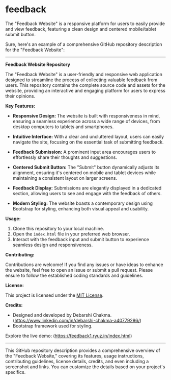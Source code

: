 # feedback
The "Feedback Website" is a responsive platform for users to easily provide and view feedback, featuring a clean design and centered mobile/tablet submit button.

Sure, here's an example of a comprehensive GitHub repository description for the "Feedback Website":

---
**Feedback Website Repository**

The "Feedback Website" is a user-friendly and responsive web application designed to streamline the process of collecting valuable feedback from users. This repository contains the complete source code and assets for the website, providing an interactive and engaging platform for users to express their opinions.

**Key Features:**

- **Responsive Design:** The website is built with responsiveness in mind, ensuring a seamless experience across a wide range of devices, from desktop computers to tablets and smartphones.

- **Intuitive Interface:** With a clear and uncluttered layout, users can easily navigate the site, focusing on the essential task of submitting feedback.

- **Feedback Submission:** A prominent input area encourages users to effortlessly share their thoughts and suggestions.

- **Centered Submit Button:** The "Submit" button dynamically adjusts its alignment, ensuring it's centered on mobile and tablet devices while maintaining a consistent layout on larger screens.

- **Feedback Display:** Submissions are elegantly displayed in a dedicated section, allowing users to see and engage with the feedback of others.

- **Modern Styling:** The website boasts a contemporary design using Bootstrap for styling, enhancing both visual appeal and usability.

**Usage:**

1. Clone this repository to your local machine.
2. Open the `index.html` file in your preferred web browser.
3. Interact with the feedback input and submit button to experience seamless design and responsiveness.

**Contributing:**

Contributions are welcome! If you find any issues or have ideas to enhance the website, feel free to open an issue or submit a pull request. Please ensure to follow the established coding standards and guidelines.

**License:**

This project is licensed under the [MIT License](link-to-license).

**Credits:**

- Designed and developed by Debarshi Chakma. (https://www.linkedin.com/in/debarshi-chakma-a40779286/)
- Bootstrap framework used for styling.

Explore the live demo: (https://feedback1.ryuz.in/index.html)

---
This GitHub repository description provides a comprehensive overview of the "Feedback Website," covering its features, usage instructions, contributing guidelines, license details, credits, and even including a screenshot and links. You can customize the details based on your project's specifics.
